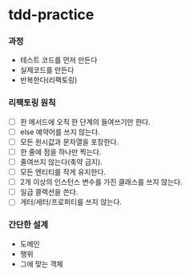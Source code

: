 # tdd-practice

### 과정
* 테스트 코드를 먼저 만든다
* 실제코드를 만든다
* 반복한다(리팩토링)

### 리팩토링 원칙
- [ ] 한 메서드에 오직 한 단계의 들여쓰기만 한다.
- [ ] else 예약어를 쓰지 않는다.
- [ ] 모든 원시값과 문자열을 포장한다.
- [ ] 한 줄에 점을 하나만 찍는다.
- [ ] 줄여쓰지 않는다(축약 금지).
- [ ] 모든 엔티티를 작게 유지한다.
- [ ] 2개 이상의 인스턴스 변수를 가진 클래스를 쓰지 않는다.
- [ ] 일급 콜렉션을 쓴다.
- [ ] 게터/세터/프로퍼티를 쓰지 않는다.

### 간단한 설계
* 도메인
* 행위
* 그에 맞는 객체  
